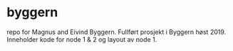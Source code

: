 # byggern
repo for Magnus and Eivind Byggern. 
Fullført prosjekt i Byggern høst 2019. Inneholder kode for node 1 & 2 og layout av node 1.

